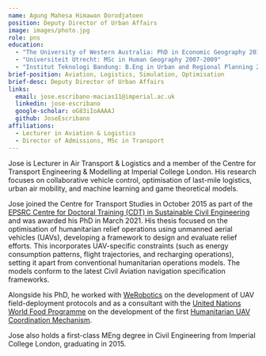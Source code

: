 ```yaml
---
name: Agung Mahesa Himawan Dorodjatoen
position: Deputy Director of Urban Affairs
image: images/photo.jpg
role: pns
education: 
  - "The University of Western Australia: PhD in Economic Geography 2014-2018"
  - "Universiteit Utrecht: MSc in Human Geography 2007-2009"
  - "Institut Teknologi Bandung: B.Eng in Urban and Regional Planning 2001-2006"
brief-position: Aviation, Logistics, Simulation, Optimisation
brief-desc: Deputy Director of Urban Affairs
links:
  email: jose.escribano-macias11@imperial.ac.uk
  linkedin: jose-escribano
  google-scholar: oG83iIoAAAAJ
  github: JoseEscribano
affiliations:
  - Lecturer in Aviation & Logistics
  - Director of Admissions, MSc in Transport
---
```


Jose is Lecturer in Air Transport & Logistics and a member of the Centre for Transport Engineering & Modelling at Imperial College London. His research focuses on collaborative vehicle control, optimisation of last-mile logistics, urban air mobility, and machine learning and game theoretical models.

Jose joined the Centre for Transport Studies in October 2015 as part of the [EPSRC Centre for Doctoral Training (CDT) in Sustainable Civil Engineering](https://www.imperial.ac.uk/sustainable-civil-engineering) and was awarded his PhD in March 2021. His thesis focused on the optimisation of humanitarian relief operations using unmanned aerial vehicles (UAVs), developing a framework to design and evaluate relief efforts. This incorporates UAV-specific constraints (such as energy consumption patterns, flight trajectories, and recharging operations), setting it apart from conventional humanitarian operations models. The models conform to the latest Civil Aviation navigation specification frameworks.

Alongside his PhD, he worked with [WeRobotics](https://werobotics.org/) on the development of UAV field-deployment protocols and as a consultant with the [United Nations World Food Programme](https://www.wfp.org) on the development of the first [Humanitarian UAV Coordination Mechanism](https://www.wfp.org/news/news-release/wfp-and-belgium-start-efforts-deploy-drones-humanitarian-emergencies).

Jose also holds a first-class MEng degree in Civil Engineering from Imperial College London, graduating in 2015.
